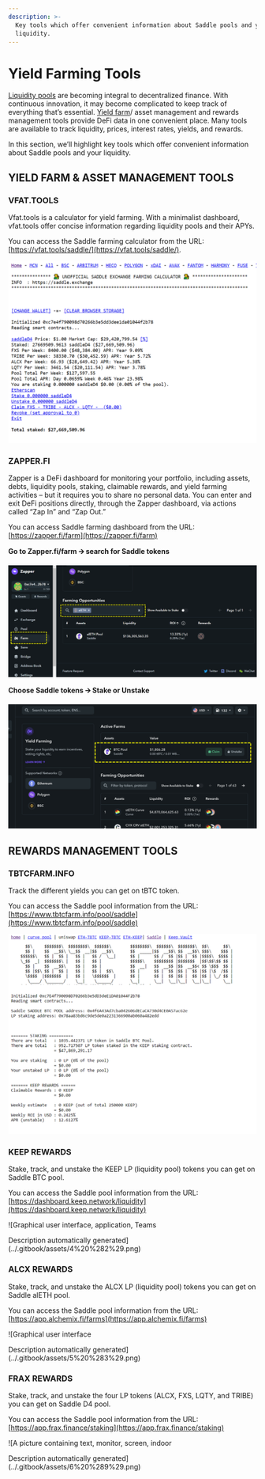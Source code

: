 ```yaml
---
description: >-
  Key tools which offer convenient information about Saddle pools and your
  liquidity.
---
```


# Yield Farming Tools

[Liquidity pools](https://app.gitbook.com/@saddlefinance/s/saddle/~/drafts/-Mjcg_gZwS2c7qGJrDgU/new-documents/saddle-faq#what-is-a-saddle-pool) are becoming integral to decentralized finance. With continuous innovation, it may become complicated to keep track of everything that’s essential. [Yield farm](https://app.gitbook.com/@saddlefinance/s/saddle/~/drafts/-Mjcg_gZwS2c7qGJrDgU/new-documents/saddle-faq#what-is-yield-farming)/ asset management and rewards management tools provide DeFi data in one convenient place. Many tools are available to track liquidity, prices, interest rates, yields, and rewards.

In this section, we’ll highlight key tools which offer convenient information about Saddle pools and your liquidity.

## **YIELD FARM & ASSET MANAGEMENT TOOLS**

### **VFAT.TOOLS**

Vfat.tools is a calculator for yield farming. With a minimalist dashboard, vfat.tools offer concise information regarding liquidity pools and their APYs.

You can access the Saddle farming calculator from the URL: [https://vfat.tools/saddle/](https://vfat.tools/saddle/).

![](../.gitbook/assets/0%20%2810%29.png)

### **ZAPPER.FI**

Zapper is a DeFi dashboard for monitoring your portfolio, including assets, debts, liquidity pools, staking, claimable rewards, and yield farming activities – but it requires you to share no personal data. You can enter and exit DeFi positions directly, through the Zapper dashboard, via actions called “Zap In” and “Zap Out.”

You can access Saddle farming dashboard from the URL: [https://zapper.fi/farm](https://zapper.fi/farm)

**Go to Zapper.fi/farm 🡪 search for Saddle tokens**

![](../.gitbook/assets/1%20%281%29.png)

**Choose Saddle tokens 🡪 Stake or Unstake**

![](../.gitbook/assets/2%20%2812%29.png)

## **REWARDS MANAGEMENT TOOLS**

### **TBTCFARM.INFO**

Track the different yields you can get on tBTC token.

You can access the Saddle pool information from the URL: [https://www.tbtcfarm.info/pool/saddle](https://www.tbtcfarm.info/pool/saddle)

![](../.gitbook/assets/3%20%2811%29.png)

### **KEEP REWARDS**

Stake, track, and unstake the KEEP LP \(liquidity pool\) tokens you can get on Saddle BTC pool.

You can access the Saddle pool information from the URL: [https://dashboard.keep.network/liquidity](https://dashboard.keep.network/liquidity)

![Graphical user interface, application, Teams

Description automatically generated](../.gitbook/assets/4%20%282%29.png)

### **ALCX REWARDS**

Stake, track, and unstake the ALCX LP \(liquidity pool\) tokens you can get on Saddle alETH pool.

You can access the Saddle pool information from the URL: [https://app.alchemix.fi/farms](https://app.alchemix.fi/farms)

![Graphical user interface

Description automatically generated](../.gitbook/assets/5%20%283%29.png)

### **FRAX REWARDS**

Stake, track, and unstake the four LP tokens \(ALCX, FXS, LQTY, and TRIBE\) you can get on Saddle D4 pool.

You can access the Saddle pool information from the URL: [https://app.frax.finance/staking](https://app.frax.finance/staking)

![A picture containing text, monitor, screen, indoor

Description automatically generated](../.gitbook/assets/6%20%289%29.png)


